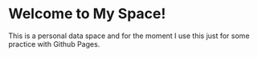Welcome to My Space!
=================

This is a personal data space and for the moment I use this just for some practice with Github Pages.
